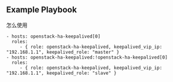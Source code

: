 Example Playbook
----------------
怎么使用

    - hosts: openstack-ha-keepalived[0]
      roles:
         - { role: openstack-ha-keepalived, keepalived_vip_ip: "192.168.1.1", keepalived_role: "master" }
    - hosts: openstack-ha-keepalived:!openstack-ha-keepalived[0]
      roles:
         - { role: openstack-ha-keepalived, keepalived_vip_ip: "192.168.1.1", keepalived_role: "slave" }
